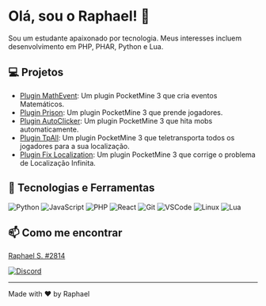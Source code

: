 <!--  -->
# Olá, sou o Raphael! 👋

<!--  -->
Sou um estudante apaixonado por tecnologia. Meus interesses incluem desenvolvimento em PHP, PHAR, Python e Lua.

## 💻 Projetos

- [Plugin MathEvent](https://github.com/Raphael1S/Math-Event): Um plugin PocketMine 3 que cria eventos Matemáticos.
- [Plugin Prison](https://github.com/Raphael1S/Prison-System): Um plugin PocketMine 3 que prende jogadores.
- [Plugin AutoClicker](https://github.com/Raphael1S/AutoClicker): Um plugin PocketMine 3 que hita mobs automaticamente.
- [Plugin TpAll](https://github.com/Raphael1S/Tp-all): Um plugin PocketMine 3 que teletransporta todos os jogadores para a sua localização.
- [Plugin Fix Localization](https://github.com/Raphael1S/Fix-Localization): Um plugin PocketMine 3 que corrige o problema de Localização Infinita.

## 🔧 Tecnologias e Ferramentas

![Python](https://img.shields.io/badge/-Python-05122A?style=flat&logo=python)
![JavaScript](https://img.shields.io/badge/-JavaScript-05122A?style=flat&logo=javascript)
![PHP](https://img.shields.io/badge/-PHP-05122A?style=flat&logo=php)
![React](https://img.shields.io/badge/-React-05122A?style=flat&logo=react)
![Git](https://img.shields.io/badge/-Git-05122A?style=flat&logo=git)
![VSCode](https://img.shields.io/badge/-VSCode-05122A?style=flat&logo=visual-studio-code)
![Linux](https://img.shields.io/badge/-Linux-05122A?style=flat&logo=linux)
![Lua](https://img.shields.io/badge/-Lua-05122A?style=flat&logo=lua)

## 📫 Como me encontrar

[Raphael S. #2814](https://www.blazehosting.com.br/discord)

[![Discord](https://img.shields.io/badge/-Discord-05122A?style=flat&logo=discord)](https://www.blazehosting.com.br/discord)

---

Made with ❤️ by Raphael

